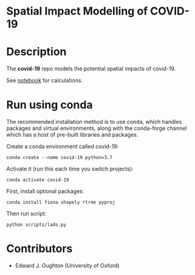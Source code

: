 Spatial Impact Modelling of COVID-19
=================================

Description
===========

The **covid-19** repo models the potential spatial impacts of covid-19.

See [notebook](https://github.com/edwardoughton/covid-19/blob/master/scripts/Spatial%20exposure%20notebook.ipynb) for calculations.


Run using conda
==============

The recommended installation method is to use conda, which handles packages and virtual
environments, along with the conda-forge channel which has a host of pre-built libraries and
packages.

Create a conda environment called covid-19:

    conda create --name covid-19 python=3.7

Activate it (run this each time you switch projects):

    conda activate covid-19

First, install optional packages:

    conda install fiona shapely rtree pyproj

Then run script:

    python scripts/lads.py

Contributors
============
- Edward J. Oughton (University of Oxford)
